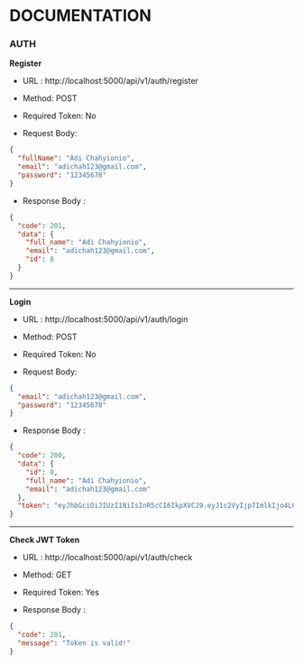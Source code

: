# DOCUMENTATION

### AUTH

**Register**

- URL : http://localhost:5000/api/v1/auth/register

- Method: POST

- Required Token: No

- Request Body:

```json
{
  "fullName": "Adi Chahyionio",
  "email": "adichah123@gmail.com",
  "password": "12345678"
}
```

- Response Body :

```json
{
  "code": 201,
  "data": {
    "full_name": "Adi Chahyionio",
    "email": "adichah123@gmail.com",
    "id": 8
  }
}
```

---

**Login**

- URL : http://localhost:5000/api/v1/auth/login

- Method: POST

- Required Token: No

- Request Body:

```json
{
  "email": "adichah123@gmail.com",
  "password": "12345678"
}
```

- Response Body :

```json
{
  "code": 200,
  "data": {
    "id": 8,
    "full_name": "Adi Chahyionio",
    "email": "adichah123@gmail.com"
  },
  "token": "eyJhbGciOiJIUzI1NiIsInR5cCI6IkpXVCJ9.eyJ1c2VyIjp7ImlkIjo4LCJmdWxsX25hbWUiOiJBZGkgQ2hhaHlpb25pbyIsImVtYWlsIjoiYWRpY2hhaDEyM0BnbWFpbC5jb20ifSwiaWF0IjoxNjk2NzU4ODc0LCJleHAiOjE2OTY3NjI0NzR9.uUcZQineUzjHyX13fawqZgfqGf7HEQ_Kw4u8Fqas4pU"
}
```

---

**Check JWT Token**

- URL : http://localhost:5000/api/v1/auth/check

- Method: GET

- Required Token: Yes

- Response Body :

```json
{
  "code": 201,
  "message": "Token is valid!"
}
```
